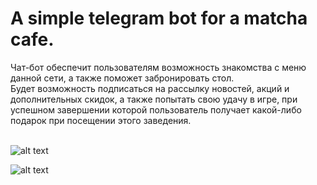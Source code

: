 # A simple telegram bot for a matcha cafe. 
Чат-бот обеспечит пользователям возможность знакомства с меню данной сети, а также поможет забронировать стол. <br>
Будет возможность подписаться на рассылку новостей, акций и дополнительных скидок, а также попытать свою удачу в игре, при успешном завершении которой пользователь получает какой-либо подарок при посещении этого заведения.<br><br>

![alt text](https://github.com/anastasiia-a/telegram-bot/static/screenshots/1.png)<br>

![alt text](https://github.com/anastasiia-a/telegram-bot/static/screenshots/2.png "Главное меню")​
  



